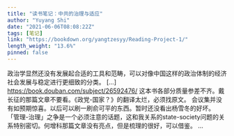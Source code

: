 ```yaml
---
title: "读书笔记：中共的治理与适应"
author: "Yuyang Shi"
date: "2021-06-06T08:08:22Z"
tags: [笔记]
link: "https://bookdown.org/yangtzesyy/Reading-Project-1/"
length_weight: "13.6%"
pinned: false
---
```


政治学显然还没有发展起合适的工具和范畴，可以对像中国这样的政治体制的经济社会发展与稳定进行更细致的分类。 [...] https://book.douban.com/subject/26592476/ 这本书各部分质量参差不齐。戴长征的那篇文章不要看。《政党-国家？》的翻译太烂，必须找原文。 会议集并没有如预期惊喜。以后可以刷一刷俞可平的东西。暂时还没看出杨雪冬的好坏。 「管理-治理」之争是一个必须注意的话题，这和我关系的state-society问题的关系特别密切。何增科那篇文章没有亮点，但是梳理的很好，可以借鉴。 ...

